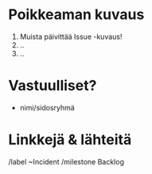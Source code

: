 # Poikkeaman kuvaus

1. Muista päivittää Issue -kuvaus! 
2. ..
3. ..

# Vastuulliset?

* nimi/sidosryhmä

# Linkkejä & lähteitä

/label ~Incident
/milestone Backlog
